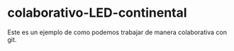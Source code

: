 # colaborativo-LED-continental

Este es un ejemplo de como podemos trabajar de manera colaborativa con git.